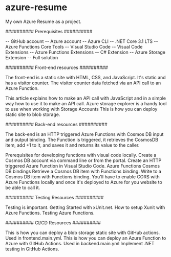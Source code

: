 # azure-resume
My own Azure Resume as a project.


##########   Prerequisites  ##########

-- GitHub account
-- Azure account
-- Azure CLI
-- .NET Core 3.1 LTS
-- Azure Functions Core Tools
-- Visual Studio Code
-- Visual Code Extensions
-- Azure Functions Extensions
-- C# Extension
-- Azure Storage Extension
-- Full solution


##########   Front-end resources ##########

The front-end is a static site with HTML, CSS, and JavaScript. It's static and has a visitor counter. The visitor counter data fetched via an API call to an Azure Function.

This article explains how to make an API call with JavaScript and in a simple way how to use it to make an API call.
Azure storage explorer is a handy tool to use when working with Storage Accounts
This is how you can deploy static site to blob storage.


##########   Back-end resources  ##########


The back-end is an HTTP triggered Azure Functions with Cosmos DB input and output binding. The Function is triggered, it retrieves the CosmosDB item, add +1 to it, and saves it and returns its value to the caller.

Prerequisites for developing functions with visual code locally.
Create a Cosmos DB account via command line or from the portal.
Create an HTTP triggered Azure Function in Visual Studio Code.
Azure Functions Cosmos DB bindings
Retrieve a Cosmos DB item with Functions binding.
Write to a Cosmos DB item with Functions binding.
You'll have to enable CORS with Azure Functions locally and once it's deployed to Azure for you website to be able to call it.


##########   Testing Resources   ##########

Testing is important.
Getting Started with xUnit.net.
How to setup Xunit with Azure Functions.
Testing Azure Functions.


##########   CI/CD Resources   ##########

This is how you can deploy a blob storage static site with GitHub actions. Used in frontend.main.yml.
This is how you can deploy an Azure Function to Azure with GitHub Actions. Used in backend.main.yml
Implement .NET testing in GitHub Actions.